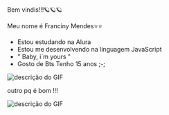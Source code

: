 Bem vindis!!!🪐🪐🪐

Meu nome é Franciny Mendes⭐⭐
- Estou estudando na Alura
- Estou me desenvolvendo na linguagem JavaScript
- " Baby, i´m yours "
- Gosto de Bts
Tenho 15 anos ;-;

![descrição do GIF](https://media1.tenor.com/m/EnRojaH2AH4AAAAC/confused-meme.gif)


outro pq é bom !!!

![descrição do GIF](https://media1.tenor.com/m/xWPaojwX8g0AAAAC/skeleton-meme.gif)
